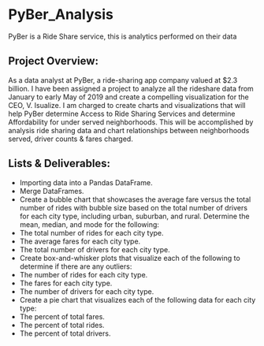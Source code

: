 # PyBer_Analysis
PyBer is a Ride Share service, this is analytics performed on their data
## Project Overview:
As a data analyst at PyBer, a ride-sharing app company valued at $2.3 billion. I have been assigned a project to analyze all the rideshare data from January to early May of 2019 and create a compelling visualization for the CEO, V. Isualize.
I am charged to create charts and visualizations that will help PyBer determine Access to Ride Sharing Services and determine Affordability for under served neighborhoods. 
This will be accomplished by analysis ride sharing data and chart relationships between neighborhoods served, driver counts & fares charged.
## Lists & Deliverables:
- Importing data into a Pandas DataFrame.
- Merge DataFrames.
- Create a bubble chart that showcases the average fare versus the total number of rides with bubble size based on the total number of drivers for each city type, including urban, suburban, and rural.
Determine the mean, median, and mode for the following:
- The total number of rides for each city type.
- The average fares for each city type.
- The total number of drivers for each city type.
- Create box-and-whisker plots that visualize each of the following to determine if there are any outliers:
- The number of rides for each city type.
- The fares for each city type.
- The number of drivers for each city type.
- Create a pie chart that visualizes each of the following data for each city type:
- The percent of total fares.
- The percent of total rides.
- The percent of total drivers.
